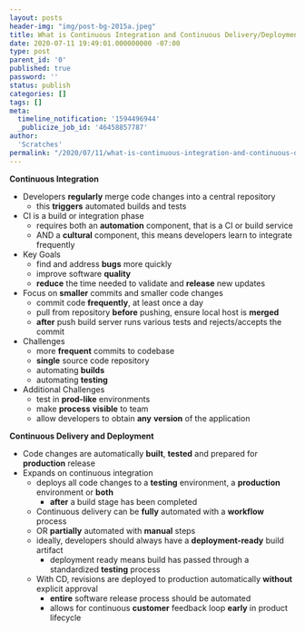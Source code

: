 ```yaml
---
layout: posts
header-img: "img/post-bg-2015a.jpeg"
title: What is Continuous Integration and Continuous Delivery/Deployment?
date: 2020-07-11 19:49:01.000000000 -07:00
type: post
parent_id: '0'
published: true
password: ''
status: publish
categories: []
tags: []
meta:
  timeline_notification: '1594496944'
  _publicize_job_id: '46458857787'
author:
  'Scratches'
permalink: "/2020/07/11/what-is-continuous-integration-and-continuous-delivery-deployment/"
---
```


<strong>Continuous Integration</strong>


<ul>
<li>Developers <strong>regularly</strong> merge code changes into a central repository
<ul>
<li>this <strong>triggers</strong> automated builds and tests</li>
</ul>
</li>
<li>CI is a build or integration phase
<ul>
<li>requires both an <strong>automation</strong> component, that is a CI or build service</li>
<li>AND a <strong>cultural</strong> component, this means developers learn to integrate frequently</li>
</ul>
</li>
<li>Key Goals
<ul>
<li>find and address <strong>bugs</strong> more quickly</li>
<li>improve software <strong>quality</strong></li>
<li><strong>reduce</strong> the time needed to validate and <strong>release</strong> new updates</li>
</ul>
</li>
<li>Focus on <strong>smaller</strong> commits and smaller code changes
<ul>
<li>commit code <strong>frequently</strong>, at least once a day</li>
<li>pull from repository <strong>before</strong> pushing, ensure local host is <strong>merged</strong></li>
<li><strong>after</strong> push build server runs various tests and rejects/accepts the commit</li>
</ul>
</li>
<li>Challenges
<ul>
<li>more <strong>frequent</strong> commits to codebase</li>
<li><strong>single</strong> source code repository</li>
<li>automating <strong>builds</strong></li>
<li>automating <strong>testing</strong></li>
</ul>
</li>
<li>Additional Challenges
<ul>
<li>test in <strong>prod-like</strong> environments</li>
<li>make <strong>process</strong> <strong>visible</strong> to team</li>
<li>allow developers to obtain <strong>any</strong> <strong>version</strong> of the application</li>
</ul>
</li>
</ul>


<strong>Continuous Delivery and Deployment</strong>


<ul>
<li>Code changes are automatically <strong>built</strong>, <strong>tested</strong> and prepared for <strong>production</strong> release</li>
<li>Expands on continuous integration
<ul>
<li>deploys all code changes to a <strong>testing</strong> environment, a <strong>production</strong> environment or <strong>both</strong>
<ul>
<li><strong>after</strong> a build stage has been completed</li>
</ul>
</li>
<li>Continuous delivery can be <strong>fully</strong> automated with a <strong>workflow</strong> process</li>
<li>OR <strong>partially</strong> automated with <strong>manual</strong> steps</li>
<li>ideally, developers should always have a <strong>deployment-ready</strong> build artifact
<ul>
<li>deployment ready means build has passed through a standardized <strong>testing</strong> process</li>
</ul>
</li>
<li>With CD, revisions are deployed to production automatically <strong>without</strong> explicit approval
<ul>
<li><strong>entire</strong> software release process should be automated</li>
<li>allows for continuous <strong>customer</strong> feedback loop <strong>early</strong> in product lifecycle</li>
</ul>
</li>
</ul>
</li>
</ul>

